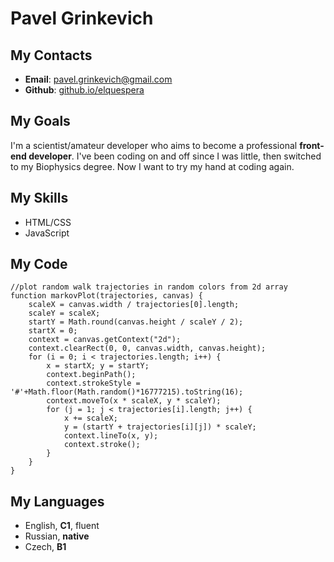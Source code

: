 # Pavel Grinkevich

## My Contacts

 - **Email**: [pavel.grinkevich@gmail.com](mailto:pavel.grinkevich@gmail.com "Email me")
 - **Github**: [github.io/elquespera](https://github.io/elquespera "My github")

## My Goals

I'm a scientist/amateur developer who aims to become a professional **front-end developer**. I've been coding on and off since I was little, then switched to my Biophysics degree. Now I want to try my hand at coding again.

## My Skills

 - HTML/CSS
 - JavaScript

## My Code

```
//plot random walk trajectories in random colors from 2d array
function markovPlot(trajectories, canvas) {
	scaleX = canvas.width / trajectories[0].length;
	scaleY = scaleX;
	startY = Math.round(canvas.height / scaleY / 2);
	startX = 0;
	context = canvas.getContext("2d");
	context.clearRect(0, 0, canvas.width, canvas.height);
	for (i = 0; i < trajectories.length; i++) {
		x = startX; y = startY;
		context.beginPath();
		context.strokeStyle = '#'+Math.floor(Math.random()*16777215).toString(16);
		context.moveTo(x * scaleX, y * scaleY);
		for (j = 1; j < trajectories[i].length; j++) {
			x += scaleX;
			y = (startY + trajectories[i][j]) * scaleY;
			context.lineTo(x, y);
			context.stroke();
		}
	}
}
```

## My Languages
 - English, **C1**, fluent
 - Russian, **native**
 - Czech, **B1**
